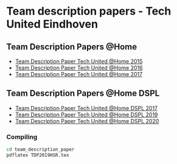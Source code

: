 # Team description papers - Tech United Eindhoven

## Team Description Papers @Home

- [Team Description Paper Tech United @Home 2015](https://github.com/tue-robotics/team_description_paper/blob/master/Tech_United_At_Home_TDP_2015.pdf)
- [Team Description Paper Tech United @Home 2016](https://github.com/tue-robotics/team_description_paper/blob/master/Tech_United_At_Home_TDP_2016.pdf)
- [Team Description Paper Tech United @Home 2017](https://github.com/tue-robotics/team_description_paper/blob/master/Tech_United_At_Home_TDP_2017.pdf)

## Team Description Papers @Home DSPL

- [Team Description Paper Tech United @Home DSPL 2017](https://github.com/tue-robotics/team_description_paper/blob/master/Tech_United_At_Home_TDP_2017_DSPL.pdf)
- [Team Description Paper Tech United @Home DSPL 2019](https://github.com/tue-robotics/team_description_paper/blob/master/Tech_United_At_Home_TDP_2019.pdf)
- [Team Description Paper Tech United @Home DSPL 2020](https://github.com/tue-robotics/team_description_paper/blob/master/Tech_United_At_Home_TDP_2020.pdf)

### Compiling
```bash
cd team_description_paper
pdflatex TDP2019HSR.tex
```
